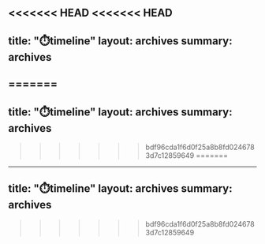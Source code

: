 <<<<<<< HEAD
<<<<<<< HEAD
---
title: "⏱️timeline"
layout: archives
summary: archives
---

=======
---
title: "⏱️timeline"
layout: archives
summary: archives
---

>>>>>>> bdf96cda1f6d0f25a8b8fd0246783d7c12859649
=======
---
title: "⏱️timeline"
layout: archives
summary: archives
---

>>>>>>> bdf96cda1f6d0f25a8b8fd0246783d7c12859649
